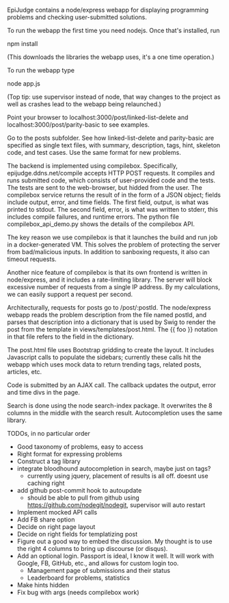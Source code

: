EpiJudge contains a node/express webapp for displaying programming 
problems and checking user-submitted solutions.

To run the webapp the first time you need nodejs. Once that's installed, run 

npm install 

(This downloads the libraries the webapp uses, it's a one time operation.)

To run the webapp type 

node app.js

(Top tip: use supervisor instead of node, that way changes to the project as well
as crashes lead to the webapp being relaunched.)

Point your browser to localhost:3000/post/linked-list-delete and localhost:3000/post/parity-basic to see examples.

Go to the posts subfolder. See how linked-list-delete and parity-basic are specified
as single text files, with summary, description, tags, hint, skeleton code, and test cases.
Use the same format for new problems.

The backend is implemented using compilebox. Specifically, epijudge.ddns.net/compile
accepts HTTP POST requests. It compiles and runs submitted code, which consists of user-provided
code and the tests. The tests are sent to the web-browser, but hidded from the user. The compilebox service returns the result of in the form of a JSON object; fields include output, error, and time fields. The first field, output, is what was printed to stdout. The second field, error, 
is what was written to stderr, this includes compile failures, and runtime errors. The python
file compilebox_api_demo.py shows the details of the compilebox API.

The key reason we use compilebox is that it launches the build and run job in a docker-generated
VM. This solves the problem of protecting the server from bad/malicious inputs. 
In addition to sanboxing requests, it also can timeout requests.

Another nice feature of compilebox is that its own frontend is written in node/express, and
it includes a rate-limiting library. The server will block excessive number of requests 
from a single IP address. By my calculations, we can easily support a request per second.

Architecturally, requests for posts go to /post/:postId. 
The node/express webapp reads the problem description from the file named postId,
and parses that description into a dictionary that is used by Swig to render the post
from the template in views/templates/post.html. The {{ foo }} notation in that file
refers to the field in the dictionary.

The post.html file uses Bootstrap gridding to create the layout.
It includes Javascript calls to populate the sidebars; currently these calls hit the webapp
which uses mock data to return trending tags, related posts, articles, etc.

Code is submitted by an AJAX call. The callback updates the output, error and time divs in the page.

Search is done using the node search-index package. It overwrites the 
8 columns in the middle with the search result. Autocompletion uses the same
library.

TODOs, in no particular order

  - Good taxonomy of problems, easy to access
  - Right format for expressing problems
  - Construct a tag library
  - integrate bloodhound autocompletion in search, maybe just on tags?
    - currently using jquery, placement of results is all off. doesnt use caching
      right
  - add github post-commit hook to autoupdate
    - should be able to pull from github using https://github.com/nodegit/nodegit,
      supervisor will auto restart
  - Implement mocked API calls
  - Add FB share option
  - Decide on right page layout
  - Decide on right fields for templatizing post
  - Figure out a good way to embed the discussion. My thought is to 
    use the right 4 columns to bring up discourse (or disqus).
  - Add an optional login. Passport is ideal, I know it well. 
    It will work with Google, FB, GitHub, etc., and allows for custom login too.
    - Management page of submissions and their status
    - Leaderboard for problems, statistics
  - Make hints hidden
  - Fix bug with args (needs compilebox work)



